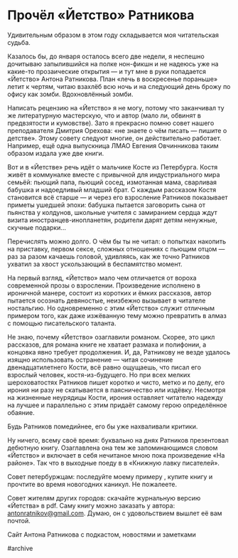 
# Прочёл «Йетство» Ратникова​​

Удивительным образом в этом году складывается моя читательская судьба.

Казалось бы, до января осталось всего две недели, я неспешно дочитываю запылившийся на полке нон-фикшн и не надеюсь уже на какие-то прозаические открытия — и тут мне в руки попадается «Йетство» Антона Ратникова. План «лечь в воскресенье пораньше» летит к чертям, читаю взахлёб всю ночь и на следующий день брожу по офису как зомби. Вдохновлённый зомби.

Написать рецензию на «Йетство» я не могу, потому что заканчивал ту же литературную мастерскую, что и автор (мало ли, обвинят в предвзятости и кумовстве). Зато я прекрасно помню совет нашего преподавателя Дмитрия Орехова: «не знаете о чём писать — пишите о детстве». Этому совету следуют многие, он действительно работает. Например, ещё одна выпускница ЛМАО Евгения Овчинникова таким образом издала уже две книги.

Вот и в «Йетстве» речь идёт о мальчике Косте из Петербурга. Костя живёт в коммуналке вместе с привычной для индустриального мира семьёй: пьющий папа, пьющий сосед, измотанная мама, сварливая бабушка и надоедливый младший брат. С каждым рассказом Костя становится всё старше — и через его взросление Ратников показывает приметы ушедшей эпохи: бабушка пытается заговорить сына от пьянства у колдунов, школьные учителя с замиранием сердца ждут визита иностранцев-инопланетян, родители дарят детям ненужные, скучные подарки…

Перечислять можно долго. О чём бы ты не читал: о попытках накопить на приставку, первом сексе, сложных отношениях с пьющим отцом — раз за разом качаешь головой, удивляясь, как же точно Ратников ухватил за хвост ускользающий в беспамятство момент.

На первый взгляд, «Йетство» мало чем отличается от вороха современной прозы о взрослении. Произведение исполнено в ироничной манере, состоит из коротких и ёмких рассказов, автор пытается осознать девяностые, неизбежно вызывает в читателе ностальгию. Но одновременно с этим «Йетство» служит отличным примером того, как даже изжёванную тему можно превратить в алмаз с помощью писательского таланта.

Не знаю, почему «Йетство» озаглавили романом. Скорее, это цикл рассказов, для романа книге не хватает размаха и полифонии, а концовка явно требует продолжения. И, да, Ратникову не везде удалось изящно использовать остранение — читая сочинение двенадцатилетнего Кости, всё равно ощущаешь, что писал его взрослый человек, костя-из-будущего. Но при всех мелких шероховатостях Ратников пишет коротко и чисто, метко и по делу, его ирония ни разу не скатывается в паясничество или издёвку. Несмотря на жизненные неурядицы Кости, ирония оставляет читателю надежду на лучшее и параллельно с этим придаёт самому герою определённое обаяние.

Будь Ратников помедийнее, его бы уже нахваливали критики. 

Ну ничего, всему своё время: буквально на днях Ратников презентовал дебютную книгу. Озаглавлена она тем же запоминающимся словом «Йетство» и включает в себя нечитаное мною пока произведение «На районе». Так что в выходные поеду в в «Книжную лавку писателей».

Совет петербуржцам: последуйте моему примеру , купите книгу и прочтите во время новогодних каникул. Не пожалеете.

Совет жителям других городов: скачайте журнальную версию «Йетства» в pdf. Саму книгу можно заказать у автора: antonratnikov@gmail.com. Думаю, он с удовольствием вышлет её вам почтой.

Сайт Антона Ратникова с подкастом, новостями и заметками

#archive